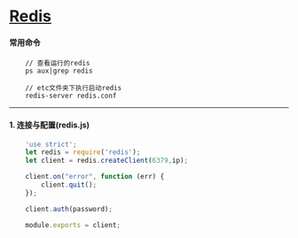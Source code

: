 <!--
 * @Description: 
 * @version: 1.0.0
 * @Author: nk
 * @Date: 2019-08-08 20:40:42
 * @LastEditTime: 2019-09-05 00:40:54
 -->
# [Redis](https://redis.io)

#### 常用命令

```
    // 查看运行的redis
    ps aux|grep redis

    // etc文件夹下执行启动redis
    redis-server redis.conf
```

------

#### 1. 连接与配置(redis.js)

```javascript
    'use strict';
    let redis = require('redis');
    let client = redis.createClient(6379,ip);

    client.on("error", function (err) {
        client.quit();
    });

    client.auth(password);

    module.exports = client;
```


